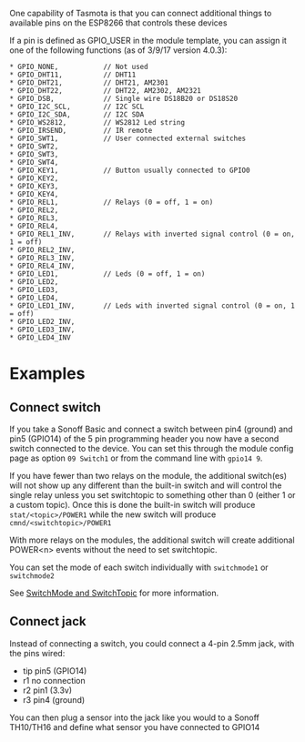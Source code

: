 One capability of Tasmota is that you can connect additional things to available pins on the ESP8266 that controls these devices

If a pin is defined as GPIO_USER in the module template, you can assign it one of the following functions (as of 3/9/17 version 4.0.3):
```
* GPIO_NONE,           // Not used
* GPIO_DHT11,          // DHT11
* GPIO_DHT21,          // DHT21, AM2301
* GPIO_DHT22,          // DHT22, AM2302, AM2321
* GPIO_DSB,            // Single wire DS18B20 or DS18S20
* GPIO_I2C_SCL,        // I2C SCL
* GPIO_I2C_SDA,        // I2C SDA
* GPIO_WS2812,         // WS2812 Led string
* GPIO_IRSEND,         // IR remote
* GPIO_SWT1,           // User connected external switches
* GPIO_SWT2,
* GPIO_SWT3,
* GPIO_SWT4,
* GPIO_KEY1,           // Button usually connected to GPIO0
* GPIO_KEY2,
* GPIO_KEY3,
* GPIO_KEY4,
* GPIO_REL1,           // Relays (0 = off, 1 = on)
* GPIO_REL2,
* GPIO_REL3,
* GPIO_REL4,
* GPIO_REL1_INV,       // Relays with inverted signal control (0 = on, 1 = off)
* GPIO_REL2_INV,
* GPIO_REL3_INV,
* GPIO_REL4_INV,
* GPIO_LED1,           // Leds (0 = off, 1 = on)
* GPIO_LED2,
* GPIO_LED3,
* GPIO_LED4,
* GPIO_LED1_INV,       // Leds with inverted signal control (0 = on, 1 = off)
* GPIO_LED2_INV,
* GPIO_LED3_INV,
* GPIO_LED4_INV
```

# Examples
## Connect switch
If you take a Sonoff Basic and connect a switch between pin4 (ground) and pin5 (GPIO14) of the 5 pin programming header you now have a second switch connected to the device. You can set this through the module config page as option ``09 Switch1`` or from the command line with ``gpio14 9``.

If you have fewer than two relays on the module, the additional switch(es) will not show up any different than the built-in switch and will control the single relay unless you set switchtopic to something other than 0 (either 1 or a custom topic). Once this is done the built-in switch will produce ``stat/<topic>/POWER1`` while the new switch will produce ``cmnd/<switchtopic>/POWER1``

With more relays on the modules, the additional switch will create additional POWER\<n> events without the need to set switchtopic.

You can set the mode of each switch individually with ``switchmode1`` or ``switchmode2``

See [SwitchMode and SwitchTopic](Understanding-SwitchMode-and-SwitchTopic) for more information.

## Connect jack
Instead of connecting a switch, you could connect a 4-pin 2.5mm jack, with the pins wired:
* tip pin5 (GPIO14)
* r1 no connection
* r2 pin1 (3.3v)
* r3 pin4 (ground)

You can then plug a sensor into the jack like you would to a Sonoff TH10/TH16 and define what sensor you have connected to GPIO14